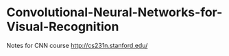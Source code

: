 # Convolutional-Neural-Networks-for-Visual-Recognition
Notes for CNN course http://cs231n.stanford.edu/
